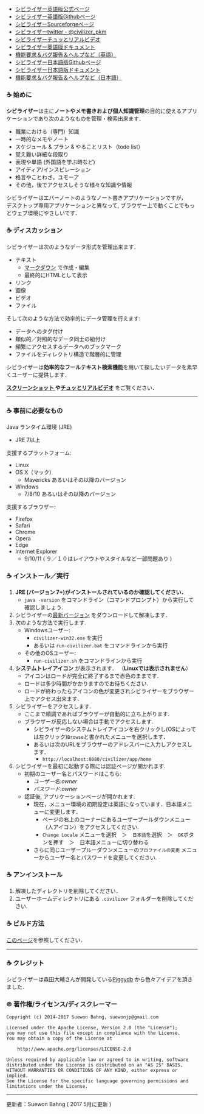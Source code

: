 - [シビライザー英語版公式ページ](http://suewonjp.github.io/civilizer/)
- [シビライザー英語版Githubページ](https://github.com/suewonjp/civilizer)
- [シビライザーSourceforgeページ](https://sourceforge.net/projects/civilizer/)
- [シビライザーtwitter - @civilizer_pkm](https://twitter.com/civilizer_pkm)
- [シビライザーチュッとリアルビデオ](https://www.youtube.com/watch?v=0omObKmJd4E&feature=youtu.be)
- [シビライザー英語版ドキュメント](https://github.com/suewonjp/civilizer/wiki)
- [機能要求＆バグ報告＆ヘルプなど（英語）](https://github.com/suewonjp/civilizer/issues)
- [シビライザー日本語版Githubページ](https://github.com/suewonjp/civilizer-jpdoc)
- [シビライザー日本語版ドキュメント](https://github.com/suewonjp/civilizer-jpdoc/wiki)
- [機能要求＆バグ報告＆ヘルプなど（日本語）](https://github.com/suewonjp/civilizer-jpdoc/issues)

### :coffee: 始めに

**シビライザー**は主に**ノートやメモ書きおよび個人知識管理**の目的に使えるアプリケーションであり次のようなものを管理・検索出来ます．

- 職業における（専門）知識
- 一時的なメモやノート
- スケジュール & プラン & やることリスト（todo list）
- 覚え難い詳細な段取り
- 表現や単語 (外国語を学ぶ時など)
- アイディア/インスピレーション
- 格言やことわざ，ユモーア
- その他，後でアクセスしそうな様々な知識や情報 

シビライザーはエバーノートのようなノート書きアプリケーションですが，  
デスクトップ専用アプリケーションと異なって, ブラウザー上で動くことでもっとウェブ環境にやさしいです．  

### :coffee: ディスカッション
シビライザーは次のようなデータ形式を管理出来ます．

- テキスト
    - [マークダウン](https://ja.wikipedia.org/wiki/Markdown) で作成・編集
    - 最終的にHTMLとして表示
- リンク
- 画像
- ビデオ
- ファイル

そして次のような方法で効率的にデータ管理を行えます:

- データへのタグ付け
- 類似的／対照的なデータ同士の紐付け
- 頻繁にアクセスするデータへのブックマーク
- ファイルをディレクトリ構造で階層的に管理

シビライザーは**効率的なフールテキスト検索機能**を用いて探したいデータを素早くユーザーに提供します．

**[ スクリーンショット ](http://suewonjp.github.io/civilizer/#screenshots)や[チュッとリアルビデオ](http://suewonjp.github.io/civilizer/#videos)** をご覧ください．

* * *

### :coffee: 事前に必要なもの

Java ランタイム環境 (JRE)

- JRE 7以上

支援するプラットフォーム:

- Linux
- OS X（マック）
    - Mavericks あるいはその以降のバージョン
- Windows
    - 7/8/10 あるいはその以降のバージョン

支援するブラウザー: 

- Firefox
- Safari
- Chrome
- Opera
- Edge
- Internet Explorer
    - 9/10/11 ( ９／１０はレイアウトやスタイルなど一部問題あり )
    
### :coffee: インストール／実行
    
1. **JRE (バージョン 7+)がインストールされているのか確認してください．**
    - `java -version` をコマンドライン（コマンドプロンプト）から実行して確認しましょう.
1. シビライザーの[最新バージョン](http://suewonjp.github.io/civilizer/#services) をダウンロードして解凍します．
1. 次のような方法で実行します.
    - Windowsユーザー:
        - `civilizer-win32.exe` を実行
        - あるいは `run-civilizer.bat` をコマンドラインから実行
    - その他のOSユーザー:
        - `run-civilizer.sh` をコマンドラインから実行
1. **システムトレイアイコン** が表示されます． （**Linuxでは表示されません**）
    - アイコンはロードが完全に終了するまで赤色のままです.
    - ロードは多少時間がかかりますのでお待ちください.
    - ロードが終わったらアイコンの色が変更されシビライザーをブラウザー上でアクセス出来ます．
1. シビライザーをアクセスします. 
    - ここまで順調であればブラウザーが自動的に立ち上がります.
    - ブラウザーが反応しない場合は手動でアクセスします.
        - シビライザーのシステムトレイアイコンを右クリックし(OSによっては左クリック)`Browse`と書かれたメニューを選択します．
        - あるいは次のURLをブラウザーのアドレスバーに入力しアクセスします．
            - `http://localhost:8080/civilizer/app/home`
1. シビライザーを最初に起動する際には認証ページが開かれます.
    - 初期のユーザー名とパスワードはこちら:
        - _ユーザー名:owner_
        - _パスワード:owner_
    - 認証後, アプリケーションページが開かれます.
        - 現在，メニュー環境の初期設定は英語になっています．日本語メニューに変更します．
            - ページの右上のコーナーにあるユーザープールダウンメニュー（人アイコン）をアクセスしてください. 
            - `Change Locale` メニューを選択　＞　`日本語`を選択　＞　`OK`ボタンを押す　＞　日本語メニューに切り替わる
        - さらに同じユーザープルーダウンメニューの`プロファイルの変更` メニューからユーザー名とパスワードを変更してください.
    
### :coffee: アンインストール

1. 解凍したディレクトリを削除してください．
1. ユーザーホームディレクトリにある `.civilizer` フォルダーを削除してください.
   
### :coffee: ビルド方法

[このページ](https://github.com/suewonjp/civilizer-jpdoc/wiki/ビルド)を参照してください．

* * *
### :coffee: クレジット 

シビライザーは森田大輔さんが開発している[Piggydb](http://piggydb.net/) から色々アイデアを頂きました．

### :copyright: 著作権/ライセンス/ディスクレーマー

    Copyright (c) 2014-2017 Suewon Bahng, suewonjp@gmail.com
    
    Licensed under the Apache License, Version 2.0 (the "License");
    you may not use this file except in compliance with the License.
    You may obtain a copy of the License at
    
        http://www.apache.org/licenses/LICENSE-2.0
    
    Unless required by applicable law or agreed to in writing, software
    distributed under the License is distributed on an "AS IS" BASIS,
    WITHOUT WARRANTIES OR CONDITIONS OF ANY KIND, either express or implied.
    See the License for the specific language governing permissions and
    limitations under the License.

* * *
更新者：Suewon Bahng   ( 2017 5月に更新 )
